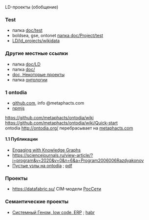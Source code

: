 LD-проекты (обобщение)

### Test
- папка [doc/test](https://github.com/bpmbpm/doc/tree/main/test)
- boldsea, gse, ontonet [папка doc/Project/test](https://github.com/bpmbpm/doc/tree/main/Project/test)
- [LD/ld_projects/wikidata](wikidata)

### Другие местные ссылки
- папка [doc/LD](https://github.com/bpmbpm/doc/tree/main/LD#ld-projects)
- папка [doc/](https://github.com/bpmbpm/doc/tree/main?tab=readme-ov-file#ld-%D0%BF%D1%80%D0%BE%D0%B5%D0%BA%D1%82%D1%8B)
- [doc, Некоторые проекты](https://github.com/bpmbpm/doc/tree/main#%D0%BD%D0%B5%D0%BA%D0%BE%D1%82%D0%BE%D1%80%D1%8B%D0%B5-%D0%BF%D1%80%D0%BE%D0%B5%D0%BA%D1%82%D1%8B)
- папка [онтологии](https://github.com/bpmbpm/doc/blob/main/LD/ontology/README.md)
### 1 ontodia
- [github.com](https://github.com/metaphacts/ontodia/), info @metaphacts.com
- [npmjs](https://www.npmjs.com/package/ontodia/v/0.6.1-dev.20171013)

https://github.com/metaphacts/ontodia/wiki  
https://github.com/metaphacts/ontodia/wiki/Quick-start  
ontodia http://ontodia.org/ перебраcывает на [metaphacts.com](https://metaphacts.com/solutions/semantic-knowledge-modeling)
 
#### 1.1 Публикации
- [Engaging with Knowledge Graphs](https://virtualtreasury.ie/archive-fever/mining-for-connections-in-the-records-knowledge-graphs)
- https://sciencejournals.ru/view-article/?j=program&y=2020&v=0&n=6&a=Program2006006Razdyakonov
- [Пустые узлы на ontodia](https://sciencejournals.ru/view-article/?j=program&y=2020&v=0&n=6&a=Program2006006Razdyakonov) ; [pdf](https://www.hse.ru/data/2024/06/17/2117979869/%D0%A0%D0%B0%D0%B7%D0%B4%D1%8C%D1%8F%D0%BA%D0%BE%D0%BD%D0%BE%D0%B2_%D1%81%D1%82%D0%B0%D1%82%D1%8C%D1%8F%205.pdf)

### Проекты
- https://datafabric.su/ CIM-модели [РосСети](https://github.com/bpmbpm/doc/blob/main/Project/SemanticBPM/similar/PC-20.md)
### Семантические проекты
- [Системный Геном, low code, ERP](https://www.genome-it.ru/) ; [habr](https://habr.com/ru/articles/780954/)
